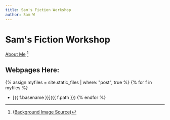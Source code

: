 ```yaml
---
title: Sam's Fiction Workshop
author: Sam W
---
```


# Sam's Fiction Workshop

[About Me](./about/) [^image-source]

## Webpages Here:

{% assign myfiles = site.static_files | where: "post", true %}
{% for f in myfiles %}
* [{{ f.basename }}]({{ f.path }})
{% endfor %}


[^image-source]: ([Background Image Source](https://donjon.bin.sh))

<link rel="stylesheet" href="./rpg-styles.css">


